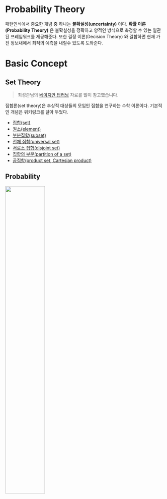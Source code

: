 Probability Theory
===

패턴인식에서 중요한 개념 중 하나는 **불확실성(uncertainty)** 이다. **확률 이론(Probability Theory)** 은 불확실성을 정확하고 양적인 방식으로 측정할 수 있는 일관된 프레임워크를 제공해준다. 또한 결정 이론(Decision Theory) 와 결합하면 현재 가진 정보내에서 최적의 예측을 내릴수 있도록 도와준다.

# Basic Concept


## Set Theory

> 최성준님의 [베이지안 딥러닝](https://www.edwith.org/bayesiandeeplearning/) 자료를 많이 참고했습니다.

집합론(set theory)은 추상적 대상들의 모임인 집합을 연구하는 수학 이론이다. 기본적인 개념은 위키링크를 달아 두었다.

* [집합(set)](https://ko.wikipedia.org/wiki/%EC%A7%91%ED%95%A9)
* [원소(element)](https://ko.wikipedia.org/wiki/%EC%9B%90%EC%86%8C_(%EC%88%98%ED%95%99))
* [부분집합(subset)](https://ko.wikipedia.org/wiki/%EB%B6%80%EB%B6%84%EC%A7%91%ED%95%A9)
* [전체 집합(universal set)](https://ko.wikipedia.org/wiki/%EC%A0%84%EC%B2%B4%EC%A7%91%ED%95%A9)
* [서로소 집합(disjoint set)](https://ko.wikipedia.org/wiki/%EC%84%9C%EB%A1%9C%EC%86%8C_%EC%A7%91%ED%95%A9)
* [집합의 부분(partition of a set)](https://ko.wikipedia.org/wiki/%EC%A7%91%ED%95%A9%EC%9D%98_%EB%B6%84%ED%95%A0)
* [곱집합(product set, Cartesian product)](https://ko.wikipedia.org/wiki/%EA%B3%B1%EC%A7%91%ED%95%A9)



## Probability

<img src="https://dl.dropbox.com/s/cag2xdcxf1rwwsh/prob_boxes.png" height="50%" width="50%" align="middle">
